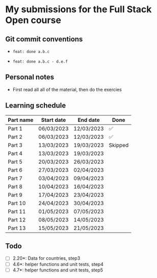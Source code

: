 # My submissions for the Full Stack Open course

## Git commit conventions

- `feat: done a.b.c`

- `feat: done a.b.c - d.e.f`

## Personal notes

- First read all all of the material, then do the exercies

## Learning schedule

| Part name | Start date | End date   | Done    |
| --------- | ---------- | ---------- | ------- |
| Part 1    | 06/03/2023 | 12/03/2023 | ✅      |
| Part 2    | 06/03/2023 | 12/03/2023 | ✅      |
| Part 3    | 13/03/2023 | 19/03/2023 | Skipped |
| Part 4    | 13/03/2023 | 19/03/2023 |         |
| Part 5    | 20/03/2023 | 26/03/2023 |         |
| Part 6    | 27/03/2023 | 02/04/2023 |         |
| Part 7    | 03/04/2023 | 09/04/2023 |         |
| Part 8    | 10/04/2023 | 16/04/2023 |         |
| Part 9    | 17/04/2023 | 23/04/2023 |         |
| Part 10   | 24/04/2023 | 30/04/2023 |         |
| Part 11   | 01/05/2023 | 07/05/2023 |         |
| Part 12   | 08/05/2023 | 14/05/2023 |         |
| Part 13   | 15/05/2023 | 21/05/2023 |         |

## Todo

- [ ] 2.20\*: Data for countries, step3
- [ ] 4.6\*: helper functions and unit tests, step4
- [ ] 4.7\*: helper functions and unit tests, step5
